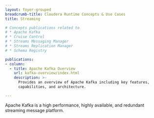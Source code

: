 ```yaml
---
layout: foyer-grouped
breadcrumb-title: Cloudera Runtime Concepts & Use Cases
title: Streaming

# Concepts publications related to
# * Apache Kafka
# * Cruise Control
# * Streams Messaging Manager
# * Streams Replication Manager
# * Schema Registry

publications:
- column:
  - title: Apache Kafka Overview
    url: kafka-overview/index.html
    description: >-
      Provides an overview of Apache Kafka including key features,
      capabilities, and architecture.

---
```


Apache Kafka is a high performance, highly available, and redundant
streaming message platform.
